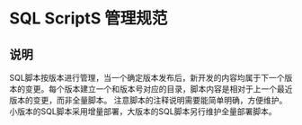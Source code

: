 # SQL ScriptS 管理规范

## 说明
SQL脚本按版本进行管理，当一个确定版本发布后，新开发的内容均属于下一个版本的变更。每个版本建立一个和版本号对应的目录，脚本内容是相对于上一个最近版本的变更，而非全量脚本。 注意脚本的注释说明需要能简单明确，方便维护。 小版本的SQL脚本采用增量部署，大版本的SQL脚本另行维护全量部署脚本。